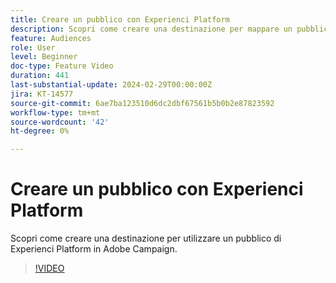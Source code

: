 ```yaml
---
title: Creare un pubblico con Experienci Platform
description: Scopri come creare una destinazione per mappare un pubblico di Experienci Platform su Adobe Campaign.
feature: Audiences
role: User
level: Beginner
doc-type: Feature Video
duration: 441
last-substantial-update: 2024-02-29T00:00:00Z
jira: KT-14577
source-git-commit: 6ae7ba123510d6dc2dbf67561b5b0b2e87823592
workflow-type: tm+mt
source-wordcount: '42'
ht-degree: 0%

---
```



# Creare un pubblico con Experienci Platform

Scopri come creare una destinazione per utilizzare un pubblico di Experienci Platform in Adobe Campaign.

>[!VIDEO](https://video.tv.adobe.com/v/3427635/?learn=on)
